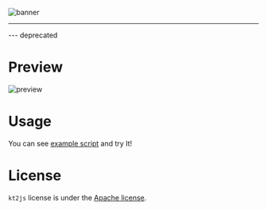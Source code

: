 ![banner](https://raw.githubusercontent.com/sungbin5304/Kotlin2JavaScript/master/kt2js.png)

-----

--- deprecated

# Preview
![preview](https://raw.githubusercontent.com/sungbin5304/Kotlin2JavaScript/master/kt2js_preview.png)

# Usage
You can see [example script](https://github.com/sungbin5304/Kotlin2JavaScript/blob/master/kt2js.js) and try It!

# License
`kt2js` license is under the [Apache license](https://github.com/sungbin5304/Kotlin2JavaScript/blob/master/LICENSE).
